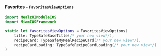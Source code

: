 #### Favorites - `FavoritesViewOptions`

```swift
import MealzUIModuleIOS
import MiamIOSFramework

static let favoritesViewOptions = FavoritesViewOptions(
    title: TypeSafeBaseTitle(/* your new view*/),
    recipeCard: TypeSafeMyMealRecipeCard(/* your new view*/),
    recipeCardLoading: TypeSafeRecipeCardLoading(/* your new view*/)
)
```